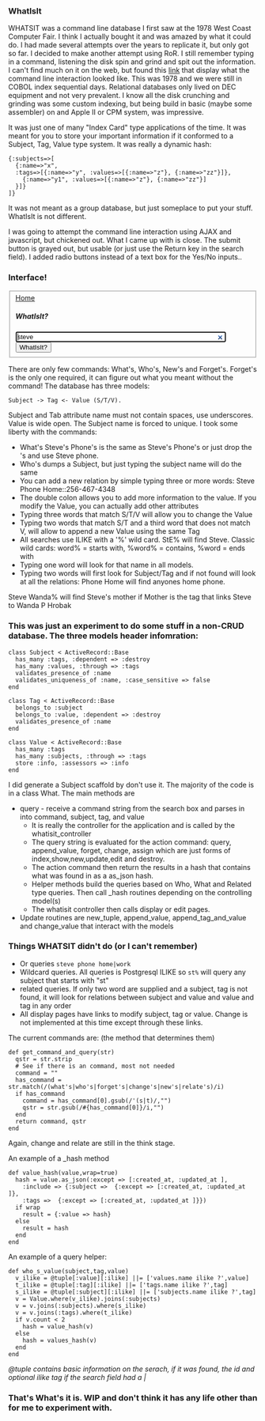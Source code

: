### WhatIsIt

WHATSIT was a command line database I first saw at the 1978 West Coast Computer Fair. I think I actually bought it and was
amazed by what it could do. I had made several attempts over the years to replicate it, but only got so far. I decided to make another 
attempt using RoR. I still remember typing in a command, listening the disk spin and grind and spit out the information. I can't find 
much on it on the web, but found this 
<a href="http://www.moofgroup.com/moof/Roby_Sherman/Adventures_in_Silicon/Entries/2006/12/27_Wow!_Howd_All_That_Stuff_Get_In_There.html">
link</a> that display what the command line interaction looked like. This was 1978 and we were still in COBOL index sequential days. Relational databases only
lived on DEC equipment and not very prevalent. I know all the disk crunching and grinding was some custom indexing, but being build in basic (maybe some assembler) on and Apple II or CPM system, was impressive.



It was just one of many "Index Card" type applications of the time. It was meant for you to store your important information if it conformed to a Subject, Tag, Value type system. It was really a dynamic hash:

    {:subjects=>[
      {:name=>"x", 
      :tags=>[{:name=>"y", :values=>[{:name=>"z"}, {:name=>"zz"}]},
        {:name=>"y1", :values=>[{:name=>"z"}, {:name=>"zz"}]
      }]}
    ]}
    
It was not meant as a group database, but just someplace to put your stuff. WhatIsIt is not different.

I was going to attempt the command line interaction using AJAX and javascript, but chickened out. What I came up with is close. The submit button is
grayed out, but usable (or just use the Return key in the search field). 
I added radio buttons instead of a text box for the Yes/No inputs..



### Interface!

<fieldset>
<a href="/">Home</a>
<h5>
WhatIsIt?
</h5>
<input autofocus="autofocus" id="query" name="query" size="50" type="search" value="steve" />
<input class="dim" name="commit" type="submit" value="WhatIsIt?" />
</fieldset>

There are only few commands: What's, Who's, New's and Forget's. Forget's is the only one required, it can figure out what you meant without the command!
The database has three models: 

    Subject -> Tag <- Value (S/T/V).
    
Subject and Tab attribute name must not contain spaces, use underscores. Value is wide open. The Subject name is forced to unique.
I took some liberty with the commands:

* What's Steve's Phone's is the same as Steve's Phone's or just drop the 's and use Steve phone. 
* Who's dumps a Subject, but just typing the subject name will do the same
* You can add a new relation by simple typing three or more words: Steve Phone Home::256-467-4348
* The double colon allows you to add more information to the value. If you modify the Value, you can actually add other attributes
* Typing three words that match S/T/V will allow you to change the Value
* Typing two words that match S/T and a third word that does not match V, will allow to append a new Value using the same Tag
* All searches use ILIKE with a '%' wild card. StE% will find Steve. Classic wild cards: word% = starts with, %word% = contains, %word = ends with
* Typing one word will look for that name in all models.
* Typing two words will first look for Subject/Tag and if not found will look at all the relations: Phone Home will find anyones home phone.

Steve Wanda% will find Steve's mother if Mother is the tag that links Steve to Wanda P Hrobak 

 

### This was just an experiment to do some stuff in a non-CRUD database.  The three models header infomration:

    class Subject < ActiveRecord::Base
      has_many :tags, :dependent => :destroy
      has_many :values, :through => :tags
      validates_presence_of :name
      validates_uniqueness_of :name, :case_sensitive => false
    end

    class Tag < ActiveRecord::Base
      belongs_to :subject
      belongs_to :value, :dependent => :destroy
      validates_presence_of :name
    end

    class Value < ActiveRecord::Base
      has_many :tags
      has_many :subjects, :through => :tags
      store :info, :assessors => :info
    end
    
I did generate a Subject scaffold by don't use it. The majority of the code is in a class What. The main methods are

* query - receive a command string from the search box and parses in into command, subject, tag, and value
  * It is really the controller for the application and is called by the whatisit_controller
  * The query string is evaluated for the action command: query, append_value, forget, change, assign which are just forms of index,show,new,update,edit and destroy.
  * The action command then return the results in a hash that contains what was found in as a as_json hash.
  * Helper methods build the queries based on Who, What and Related type queries. Then call _hash routines depending on the controlling model(s)
  * The whatisit controller then calls display or edit pages.
* Update routines are new_tuple, append_value, append_tag_and_value and change_value that interact with the models

### Things WHATSIT didn't do (or I can't remember)

* Or queries  `steve phone home|work`
* Wildcard queries. All queries is Postgresql ILIKE so `st%` will query any subject that starts with "st"
* related queries. If only two word are supplied and a subject, tag is not found, it will look for relations between subject and value and value and tag in any order
* All display pages have links to modify subject, tag or value.  Change is not implemented at this time except through these links.

The current commands are: (the method that determines them)

    def get_command_and_query(str)
      qstr = str.strip
      # See if there is an command, most not needed
      command = ""
      has_command = str.match(/(what's|who's|forget's|change's|new's|relate's)/i)
      if has_command 
        command = has_command[0].gsub(/'(s|t)/,"") 
        qstr = str.gsub(/#{has_command[0]}/i,"")
      end
      return command, qstr
    end

Again, change and relate are still in the think stage.

An example of a _hash method

    def value_hash(value,wrap=true)
      hash = value.as_json(:except => [:created_at, :updated_at ],
        :include => {:subject =>  {:except => [:created_at, :updated_at ]}, 
        :tags =>  {:except => [:created_at, :updated_at ]}})
      if wrap
        result = {:value => hash}
      else
        result = hash
      end
    end
    
An example of a query helper:

    def who_s_value(subject,tag,value)
      v_ilike = @tuple[:value][:ilike] ||= ['values.name ilike ?',value]
      t_ilike = @tuple[:tag][:ilike] ||= ['tags.name ilike ?',tag]
      s_ilike = @tuple[:subject][:ilike] ||= ['subjects.name ilike ?',tag]
      v = Value.where(v_ilike).joins(:subjects) 
      v = v.joins(:subjects).where(s_ilike)
      v = v.joins(:tags).where(t_ilike)
      if v.count < 2
        hash = value_hash(v)
      else
        hash = values_hash(v)
      end
    end

_@tuple contains basic information on the serach, if it was found, the id and optional ilike tag if the search field had a |_


### That's What's it is.  WIP and don't think it has any life other than for me to experiment with.